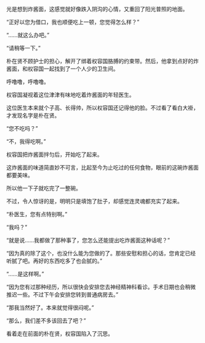 光是想到炸酱面，这感觉就好像跌入阴沟的心情，又重回了阳光普照的地面。

“正好以您为借口，我也顺便吃上一顿，您觉得怎么样？”

“……就这么办吧。”

“请稍等一下。”

朴在贤不顾护士的担心，解开了绑着权容国胳膊的约束带。然后，他拿到点好的炸酱面，和权容国一起找到了一个人少的卫生间。

呼噜噜，呼噜噜。

权容国凝视着这位津津有味地吃着炸酱面的年轻医生。

这位医生本来就个子高、长得帅，所以权容国还记得他的脸。不过看了看白大褂，才发现名字是朴在贤。

“您不吃吗？”

“不，我得吃啊。”

权容国把炸酱面拌匀后，开始吃了起来。

这炸酱面的味道简直妙不可言，比起至今为止吃过的任何食物，眼前的这碗炸酱面都要美味。

所以他一下子就吃完了一整碗。

不过，令人惊讶的是，明明只是填饱了肚子，却感觉连灵魂都充实了起来。

“朴医生，您有点特别啊。”

“我吗？”

“就是说……我都做了那种事了，您怎么还能提出吃炸酱面这种话呢？”

“因为真的除了这个，也没什么能为您做的了。那些安慰和担心的话，您肯定已经听腻了吧。再好的东西吃多了也会腻的。”

“……是这样啊。”

“因为您有过那种经历，所以很快会安排您去神经精神科看诊。手术日期也会稍微推迟一些。不过下午会安排您转到普通病房去。”

“那我当然好了。本来就觉得很闷呢。”

“那么，我们差不多该回去了吧？”

看着走在前面的朴在贤，权容国陷入了沉思。